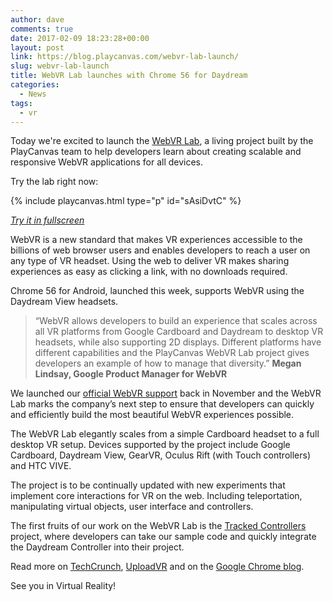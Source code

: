 ```yaml
---
author: dave
comments: true
date: 2017-02-09 18:23:28+00:00
layout: post
link: https://blog.playcanvas.com/webvr-lab-launch/
slug: webvr-lab-launch
title: WebVR Lab launches with Chrome 56 for Daydream
categories:
  - News
tags:
  - vr
---
```


Today we're excited to launch the [WebVR Lab](http://webvr.playcanvas.com), a living project built by the PlayCanvas team to help developers learn about creating scalable and responsive WebVR applications for all devices.

Try the lab right now:

{% include playcanvas.html type="p" id="sAsiDvtC" %}

_[Try it in fullscreen](https://playcanv.as/p/sAsiDvtC/)_

WebVR is a new standard that makes VR experiences accessible to the billions of web browser users and enables developers to reach a user on any type of VR headset. Using the web to deliver VR makes sharing experiences as easy as clicking a link, with no downloads required.

Chrome 56 for Android, launched this week, supports WebVR using the Daydream View headsets.

> “WebVR allows developers to build an experience that scales across all VR platforms from Google Cardboard and Daydream to desktop VR headsets, while also supporting 2D displays. Different platforms have different capabilities and the PlayCanvas WebVR Lab project gives developers an example of how to manage that diversity.”
> **Megan Lindsay, Google Product Manager for WebVR**

We launched our [official WebVR support](https://blog.playcanvas.com/webvr-support-in-playcanvas/) back in November and the WebVR Lab marks the company’s next step to ensure that developers can quickly and efficiently build the most beautiful WebVR experiences possible.

The WebVR Lab elegantly scales from a simple Cardboard headset to a full desktop VR setup. Devices supported by the project include Google Cardboard, Daydream View, GearVR, Oculus Rift (with Touch controllers) and HTC VIVE.

The project is to be continually updated with new experiments that implement core interactions for VR on the web. Including teleportation, manipulating virtual objects, user interface and controllers.

The first fruits of our work on the WebVR Lab is the [Tracked Controllers](https://playcanvas.com/project/457917/overview) project, where developers can take our sample code and quickly integrate the Daydream Controller into their project.

Read more on [TechCrunch](https://techcrunch.com/2017/02/09/google-officially-brings-webvr-to-chrome/), [UploadVR](http://uploadvr.com/google-brings-stable-webvr-support-chrome-daydream/) and on the [Google Chrome blog](https://blog.google/products/chrome/experience-virtual-reality-web-chrome/).

See you in Virtual Reality!
